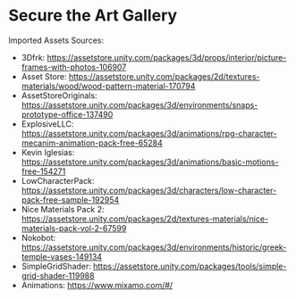 # Secure the Art Gallery

Imported Assets Sources:
- 3Dfrk: https://assetstore.unity.com/packages/3d/props/interior/picture-frames-with-photos-106907
- Asset Store: https://assetstore.unity.com/packages/2d/textures-materials/wood/wood-pattern-material-170794
- AssetStoreOriginals: https://assetstore.unity.com/packages/3d/environments/snaps-prototype-office-137490
- ExplosiveLLC: https://assetstore.unity.com/packages/3d/animations/rpg-character-mecanim-animation-pack-free-65284
- Kevin Iglesias: https://assetstore.unity.com/packages/3d/animations/basic-motions-free-154271
- LowCharacterPack: https://assetstore.unity.com/packages/3d/characters/low-character-pack-free-sample-192954
- Nice Materials Pack 2: https://assetstore.unity.com/packages/2d/textures-materials/nice-materials-pack-vol-2-67599
- Nokobot: https://assetstore.unity.com/packages/3d/environments/historic/greek-temple-vases-149134
- SimpleGridShader: https://assetstore.unity.com/packages/tools/simple-grid-shader-119988
- Animations: https://www.mixamo.com/#/
